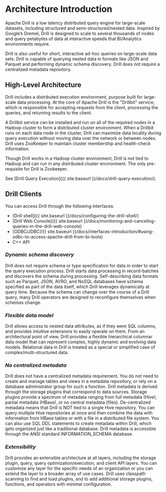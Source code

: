 # Architecture Introduction
Apache Drill is a low latency distributed query engine for large-scale
datasets, including structured and semi-structured/nested data. Inspired by
Google’s Dremel, Drill is designed to scale to several thousands of nodes and
query petabytes of data at interactive speeds that BI/Analytics environments
require.

Drill is also useful for short, interactive ad-hoc queries on large-scale data sets. Drill is capable of querying nested data in formats like JSON and Parquet and
performing dynamic schema discovery. Drill does not require a centralized
metadata repository.

## High-Level Architecture

Drill includes a distributed execution environment, purpose built for large-
scale data processing. At the core of Apache Drill is the "Drillbit" service,
which is responsible for accepting requests from the client, processing the
queries, and returning results to the client.

A Drillbit service can be installed and run on all of the required nodes in a
Hadoop cluster to form a distributed cluster environment. When a Drillbit runs
on each data node in the cluster, Drill can maximize data locality during
query execution without moving data over the network or between nodes. Drill
uses ZooKeeper to maintain cluster membership and health-check information.

Though Drill works in a Hadoop cluster environment, Drill is not tied to
Hadoop and can run in any distributed cluster environment. The only pre-requisite for Drill is Zookeeper.

See [Drill Query Execution]({{ site.baseurl }}/docs/drill-query-execution/).

## Drill Clients

You can access Drill through the following interfaces:

  * [Drill shell]({{ site.baseurl }}/docs/configuring-the-drill-shell/)
  * [Drill Web Console]({{ site.baseurl }}/docs/monitoring-and-canceling-queries-in-the-drill-web-console)
  * [ODBC/JDBC]({{ site.baseurl }}/docs/interfaces-introduction/#using-odbc-to-access-apache-drill-from-bi-tools) 
  * C++ API

### **_Dynamic schema discovery_**

Drill does not require schema or type specification for data in order to start
the query execution process. Drill starts data processing in record-batches
and discovers the schema during processing. Self-describing data formats such
as Parquet, JSON, AVRO, and NoSQL databases have schema specified as part of
the data itself, which Drill leverages dynamically at query time. Because the
schema can change over the course of a Drill query, many Drill operators are
designed to reconfigure themselves when schemas change.

### **_Flexible data model_**

Drill allows access to nested data attributes, as if they were SQL columns, and
provides intuitive extensions to easily operate on them. From an architectural
point of view, Drill provides a flexible hierarchical columnar data model that
can represent complex, highly dynamic and evolving data models. Relational data in Drill
is treated as a special or simplified case of complex/multi-structured data.

### **_No centralized metadata_**

Drill does not have a centralized metadata requirement. You do not need to
create and manage tables and views in a metadata repository, or rely on a
database administrator group for such a function. Drill metadata is derived
through the storage plugins that correspond to data sources. Storage plugins
provide a spectrum of metadata ranging from full metadata (Hive), partial
metadata (HBase), or no central metadata (files). De-centralized metadata
means that Drill is NOT tied to a single Hive repository. You can query
multiple Hive repositories at once and then combine the data with information
from HBase tables or with a file in a distributed file system. You can also
use SQL DDL statements to create metadata within Drill, which gets organized just
like a traditional database. Drill metadata is accessible through the ANSI
standard INFORMATION_SCHEMA database.

### **_Extensibility_**

Drill provides an extensible architecture at all layers, including the storage
plugin, query, query optimization/execution, and client API layers. You can
customize any layer for the specific needs of an organization or you can
extend the layer to a broader array of use cases. Drill uses 
classpath scanning to find and load plugins, and to add additional storage plugins,
functions, and operators with minimal configuration.
